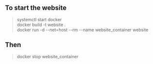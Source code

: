 ## To start the website

>systemctl start docker  
>docker build -t website .  
>docker run -d --net=host --rm --name website_container website  

## Then

>docker stop website_container  
